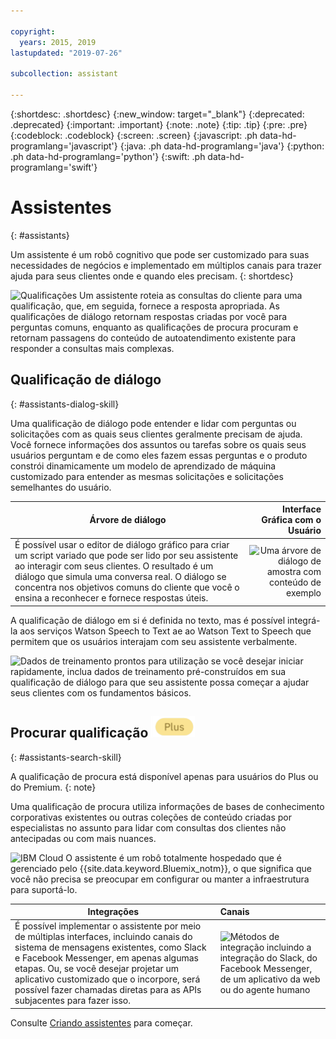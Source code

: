 ```yaml
---

copyright:
  years: 2015, 2019
lastupdated: "2019-07-26"

subcollection: assistant

---
```


{:shortdesc: .shortdesc}
{:new_window: target="_blank"}
{:deprecated: .deprecated}
{:important: .important}
{:note: .note}
{:tip: .tip}
{:pre: .pre}
{:codeblock: .codeblock}
{:screen: .screen}
{:javascript: .ph data-hd-programlang='javascript'}
{:java: .ph data-hd-programlang='java'}
{:python: .ph data-hd-programlang='python'}
{:swift: .ph data-hd-programlang='swift'}

# Assistentes
{: #assistants}

Um assistente é um robô cognitivo que pode ser customizado para suas necessidades de negócios e implementado em múltiplos canais para trazer ajuda para seus clientes onde e quando eles precisam.
{: shortdesc}

![Qualificações](images/skill-icon.png)  Um assistente roteia as consultas do cliente para uma qualificação, que, em seguida, fornece a resposta apropriada. As qualificações de diálogo retornam respostas criadas por você para perguntas comuns, enquanto as qualificações de procura procuram e retornam passagens do conteúdo de autoatendimento existente para responder a consultas mais complexas.

## Qualificação de diálogo
{: #assistants-dialog-skill}

Uma qualificação de diálogo pode entender e lidar com perguntas ou solicitações com as quais seus clientes geralmente precisam de ajuda. Você fornece informações dos assuntos ou tarefas sobre os quais seus usuários perguntam e de como eles fazem essas perguntas e o produto constrói dinamicamente um modelo de aprendizado de máquina customizado para entender as mesmas solicitações e solicitações semelhantes do usuário.

| Árvore de diálogo | Interface Gráfica com o Usuário |
|-------------|-------------------------:|
| É possível usar o editor de diálogo gráfico para criar um script variado que pode ser lido por seu assistente ao interagir com seus clientes. O resultado é um diálogo que simula uma conversa real. O diálogo se concentra nos objetivos comuns do cliente que você o ensina a reconhecer e fornece respostas úteis. | ![Uma árvore de diálogo de amostra com conteúdo de exemplo](images/dialog-depiction.png) |

A qualificação de diálogo em si é definida no texto, mas é possível integrá-la aos serviços Watson Speech to Text ae ao Watson Text to Speech que permitem que os usuários interajam com seu assistente verbalmente.

![Dados de treinamento prontos para utilização](images/oob.png) se você desejar iniciar rapidamente, inclua dados de treinamento pré-construídos em sua qualificação de diálogo para que seu assistente possa começar a ajudar seus clientes com os fundamentos básicos.

## Procurar qualificação ![Somente plano Plus ou Premium](images/plus.png)
{: #assistants-search-skill}

A qualificação de procura está disponível apenas para usuários do Plus ou do Premium.
{: note}

Uma qualificação de procura utiliza informações de bases de conhecimento corporativas existentes ou outras coleções de conteúdo criadas por especialistas no assunto para lidar com consultas dos clientes não antecipadas ou com mais nuances.

![IBM Cloud](images/cloud.png) O assistente é um robô totalmente hospedado que é gerenciado pelo {{site.data.keyword.Bluemix_notm}}, o que significa que você não precisa se preocupar em configurar ou manter a infraestrutura para suportá-lo.

| Integrações       | Canais  |
|--------------------|:----------|
| É possível implementar o assistente por meio de múltiplas interfaces, incluindo canais do sistema de mensagens existentes, como Slack e Facebook Messenger, em apenas algumas etapas. Ou, se você desejar projetar um aplicativo customizado que o incorpore, será possível fazer chamadas diretas para as APIs subjacentes para fazer isso. | ![Métodos de integração incluindo a integração do Slack, do Facebook Messenger, de um aplicativo da web ou do agente humano](images/integrations.png) |

Consulte [Criando assistentes](/docs/services/assistant?topic=assistant-assistant-add) para começar.
